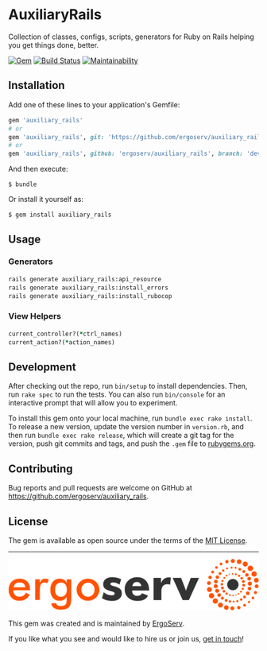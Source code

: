 # AuxiliaryRails

Collection of classes, configs, scripts, generators for Ruby on Rails helping you get things done, better.

[![Gem](https://img.shields.io/gem/v/auxiliary_rails.svg)](https://rubygems.org/gems/auxiliary_rails)
[![Build Status](https://travis-ci.org/ergoserv/auxiliary_rails.svg?branch=master)](https://travis-ci.org/ergoserv/auxiliary_rails)
[![Maintainability](https://api.codeclimate.com/v1/badges/a317c4893a804ce577ab/maintainability)](https://codeclimate.com/github/ergoserv/auxiliary_rails/maintainability)

## Installation

Add one of these lines to your application's Gemfile:

```ruby
gem 'auxiliary_rails'
# or
gem 'auxiliary_rails', git: 'https://github.com/ergoserv/auxiliary_rails'
# or
gem 'auxiliary_rails', github: 'ergoserv/auxiliary_rails', branch: 'develop'
```

And then execute:

    $ bundle

Or install it yourself as:

    $ gem install auxiliary_rails

## Usage

### Generators

```sh
rails generate auxiliary_rails:api_resource
rails generate auxiliary_rails:install_errors
rails generate auxiliary_rails:install_rubocop
```

### View Helpers

```ruby
current_controller?(*ctrl_names)
current_action?(*action_names)
```

## Development

After checking out the repo, run `bin/setup` to install dependencies. Then, run `rake spec` to run the tests. You can also run `bin/console` for an interactive prompt that will allow you to experiment.

To install this gem onto your local machine, run `bundle exec rake install`. To release a new version, update the version number in `version.rb`, and then run `bundle exec rake release`, which will create a git tag for the version, push git commits and tags, and push the `.gem` file to [rubygems.org](https://rubygems.org).

## Contributing

Bug reports and pull requests are welcome on GitHub at https://github.com/ergoserv/auxiliary_rails.

## License

The gem is available as open source under the terms of the [MIT License](https://opensource.org/licenses/MIT).

-------------------------------------------------------------------------------

[![alt text](https://raw.githubusercontent.com/ergoserv/auxiliary_rails/master/assets/ErgoServ_horizontalColor@sign+text+bg.png "ErgoServ - Web and Mobile Development Company")](https://www.ergoserv.com)

This gem was created and is maintained by [ErgoServ](https://www.ergoserv.com).

If you like what you see and would like to hire us or join us, [get in touch](https://www.ergoserv.com)!
